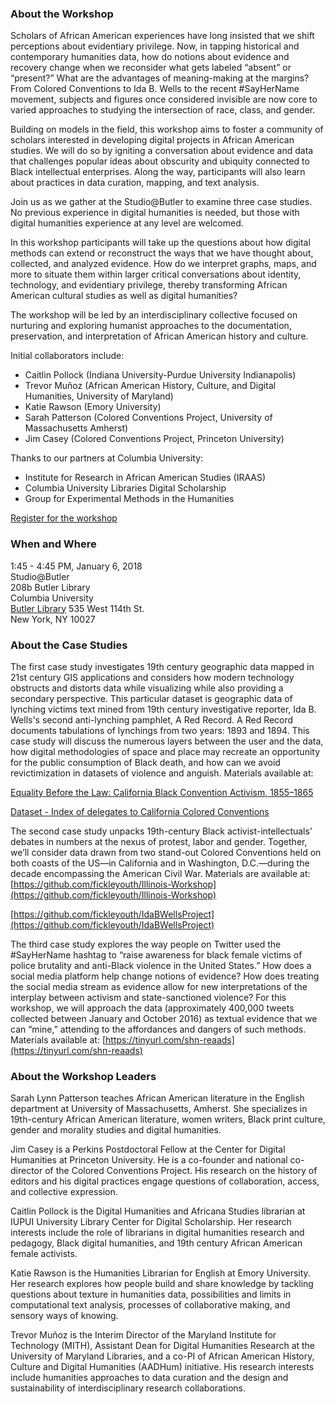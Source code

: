 
### About the Workshop
Scholars of African American experiences have long insisted that we shift perceptions about evidentiary privilege. Now, in tapping historical and contemporary humanities data, how do notions about evidence and recovery change when we reconsider what gets labeled “absent” or “present?” What are the advantages of meaning-making at the margins? From Colored Conventions to Ida B. Wells to the recent #SayHerName movement, subjects and figures once considered invisible are now core to varied approaches to studying the intersection of race, class, and gender.

Building on models in the field, this workshop aims to foster a community of scholars interested in developing digital projects in African American studies. We will do so by igniting a conversation about evidence and data that challenges popular ideas about obscurity and ubiquity connected to Black intellectual enterprises. Along the way, participants will also learn about practices in data curation, mapping, and text analysis. 

Join us as we gather at the Studio@Butler to examine three case studies. No previous experience in digital humanities is needed, but those with digital humanities experience at any level are welcomed.  

In this workshop participants will take up the questions about how digital methods can extend or reconstruct the ways that we have thought about, collected, and analyzed evidence. How do we interpret graphs, maps, and more to situate them within larger critical conversations about identity, technology, and evidentiary privilege, thereby transforming African American cultural studies as well as digital humanities?  

The workshop will be led by an interdisciplinary collective focused on nurturing and exploring humanist approaches to the documentation, preservation, and interpretation of African American history and culture.

Initial collaborators include: 
- Caitlin Pollock (Indiana University-Purdue University Indianapolis)
- Trevor Muñoz (African American History, Culture, and Digital Humanities, University of Maryland)
- Katie Rawson (Emory University)
- Sarah Patterson (Colored Conventions Project, University of Massachusetts Amherst)
- Jim Casey (Colored Conventions Project, Princeton University)

Thanks to our partners at Columbia University:
- Institute for Research in African American Studies (IRAAS)
- Columbia University Libraries Digital Scholarship
- Group for Experimental Methods in the Humanities

[Register for the workshop](https://docs.google.com/forms/d/1Jw5YBHl5U6Rp0ZuwcRI3kuO7M2aaP13rklooXQEA7Yw/edit?usp=sharing)

### When and Where
1:45 - 4:45 PM, January 6, 2018  
Studio@Butler  
208b Butler Library  
Columbia University  
[Butler Library](http://library.columbia.edu/locations/map.html?location=butler) 
535 West 114th St.  
New York, NY 10027  

### About the Case Studies 
The first case study investigates 19th century geographic data mapped in 21st century GIS applications and considers how modern technology obstructs and distorts data while visualizing while also providing a secondary perspective. This particular dataset is geographic data of lynching victims text mined from 19th century investigative reporter, Ida B. Wells's second anti-lynching pamphlet, A Red Record. A Red Record documents tabulations of lynchings from two years: 1893 and 1894. This case study will discuss the numerous layers between the user and the data, how digital methodologies of space and place may recreate an opportunity for the public consumption of Black death, and how can we avoid revictimization in datasets of violence and anguish. Materials available at: 

[Equality Before the Law: California Black Convention Activism, 1855–1865](http://coloredconventions.org/exhibits/show/black-convention-activism-in-t)
 
[Dataset - Index of delegates to California Colored Conventions](https://www.dropbox.com/s/eity341hess0qyh/California_Conventions_Delegate_Index_REAADS.csv?dl=0)  


The second case study unpacks 19th-century Black activist-intellectuals’ debates in numbers at the nexus of protest, labor and gender. Together, we’ll consider data drawn from two stand-out Colored Conventions held on both coasts of the US—in California and in Washington, D.C.—during the decade encompassing the American Civil War. Materials are available at: 
[https://github.com/fickleyouth/Illinois-Workshop](https://github.com/fickleyouth/Illinois-Workshop)

[https://github.com/fickleyouth/IdaBWellsProject](https://github.com/fickleyouth/IdaBWellsProject)

The third case study explores the way people on Twitter used the #SayHerName hashtag to “raise awareness for black female victims of police brutality and anti-Black violence in the United States.” How does a social media platform help change notions of evidence? How does treating the social media stream as evidence allow for new interpretations of the interplay between activism and state-sanctioned violence? For this workshop, we will approach the data (approximately 400,000 tweets collected between January and October 2016) as textual evidence that we can “mine,” attending to the affordances and dangers of such methods.  Materials available at: [https://tinyurl.com/shn-reaads](https://tinyurl.com/shn-reaads)


### About the Workshop Leaders
Sarah Lynn Patterson teaches African American literature in the English department at University of Massachusetts, Amherst. She specializes in 19th-century African American literature, women writers, Black print culture, gender and morality studies and digital humanities. 

Jim Casey is a Perkins Postdoctoral Fellow at the Center for Digital Humanities at Princeton University. He is a co-founder and national co-director of the Colored Conventions Project. His research on the history of editors and his digital practices engage questions of collaboration, access, and collective expression. 

Caitlin Pollock is the Digital Humanities and Africana Studies librarian at IUPUI University Library Center for Digital Scholarship. Her research interests include the role of librarians in digital humanities research and pedagogy, Black digital humanities, and 19th century African American female activists.

Katie Rawson is the Humanities Librarian for English at Emory University. Her research explores how people build and share knowledge by tackling questions about texture in humanities data, possibilities and limits in computational text analysis, processes of collaborative making, and sensory ways of knowing.

Trevor Muñoz is the Interim Director of the Maryland Institute for Technology (MITH), Assistant Dean for Digital Humanities Research at the University of Maryland Libraries, and a co-PI of African American History, Culture and Digital Humanities (AADHum) initiative. His research interests include humanities approaches to data curation and the design and sustainability of interdisciplinary research collaborations.

